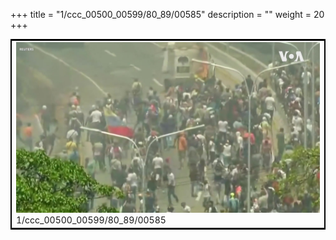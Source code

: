 +++
title = "1/ccc_00500_00599/80_89/00585"
description = ""
weight = 20
+++

<table style="border:2px solid black;max-width:800px;max-height:800px;" 
><tr><td>
<img class="center-fit-jpg"
src="/jpg_/aaa_20190430_NxaOmWaI8sI_00584.jpg">
1/ccc_00500_00599/80_89/00585
</img></td></tr></table>
